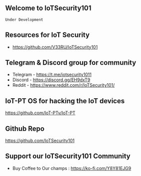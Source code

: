 ## Welcome to IoTSecurity101

    Under Development

## Resources for IoT Security
- <https://github.com/V33RU/IoTSecurity101>

## Telegram & Discord group for community

 - Telegram - <https://t.me/iotsecurity1011>
 - Discord  - <https://discord.gg/EH9dxT9>
 - Reddit   - <https://www.reddit.com/r/IoTSecurity101/>  
 
## IoT-PT OS for hacking the IoT devices

  <https://github.com/IoT-PTv/IoT-PT>
  
## Github Repo  

  <https://github.com/IoTSecurity101>
  
## Support our IoTSecurity101 Community

- Buy Coffee to Our champs : <https://ko-fi.com/Y8Y81EJG9>

